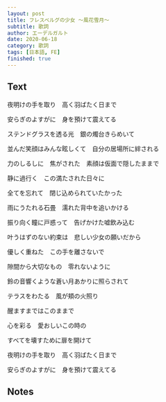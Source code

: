 ```yaml
---
layout: post
title: フレスベルグの少女 ～風花雪月～
subtitle: 歌詞
author: エーデルガルト
date: 2020-06-18
category: 歌詞
tags: [日本語, FE]
finished: true
---
```


## Text

夜明けの手を取り　高く羽ばたく日まで

安らぎのよすがに　身を預けて震えてる



ステンドグラスを透る光　銀の燭台きらめいて

並んだ笑顔はみんな眩しくて　自分の居場所に絆される

力のしるしに　焦がされた　素顔は仮面で隠したままで

静に過行く　この満たされた日々に

全てを忘れて　閉じ込められていたかった



雨にうたれる石畳　濡れた背中を追いかける

振り向く瞳に戸惑って　告げかけた嘘飲み込む

叶うはずのない約束は　悲しい少女の願いだから

優しく重ねた　この手を離さないで

隙間から大切なもの　零れないように



鈴の音響くような蒼い月あかりに照らされて　

テラスをわたる　風が頬の火照り

醒ますまではこのままで



心を彩る　愛おしいこの時の

すべてを壊すために扉を開けて

夜明けの手を取り　高く羽ばたく日まで

安らぎのよすがに　身を預けて震えてる



## Notes